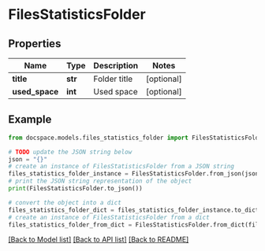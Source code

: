 # FilesStatisticsFolder


## Properties

Name | Type | Description | Notes
------------ | ------------- | ------------- | -------------
**title** | **str** | Folder title | [optional] 
**used_space** | **int** | Used space | [optional] 

## Example

```python
from docspace.models.files_statistics_folder import FilesStatisticsFolder

# TODO update the JSON string below
json = "{}"
# create an instance of FilesStatisticsFolder from a JSON string
files_statistics_folder_instance = FilesStatisticsFolder.from_json(json)
# print the JSON string representation of the object
print(FilesStatisticsFolder.to_json())

# convert the object into a dict
files_statistics_folder_dict = files_statistics_folder_instance.to_dict()
# create an instance of FilesStatisticsFolder from a dict
files_statistics_folder_from_dict = FilesStatisticsFolder.from_dict(files_statistics_folder_dict)
```
[[Back to Model list]](../README.md#documentation-for-models) [[Back to API list]](../README.md#documentation-for-api-endpoints) [[Back to README]](../README.md)


